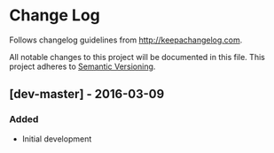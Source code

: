 Change Log
==========

Follows changelog guidelines from <http://keepachangelog.com>.

All notable changes to this project will be documented in this file.
This project adheres to [Semantic Versioning](http://semver.org/).

[dev-master] - 2016-03-09
---------------------

### Added
- Initial development
